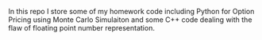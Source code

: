 In this repo I store some of my homework code including Python for Option Pricing using Monte Carlo Simulaiton and some C++ code dealing with the flaw of floating point number representation.
